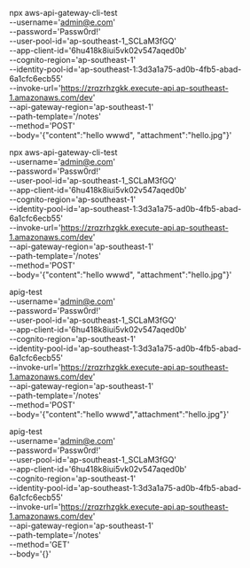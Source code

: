 npx aws-api-gateway-cli-test \
--username='admin@e.com' \
--password='Passw0rd!' \
--user-pool-id='ap-southeast-1_SCLaM3fGQ' \
--app-client-id='6hu418k8iui5vk02v547aqed0b' \
--cognito-region='ap-southeast-1' \
--identity-pool-id='ap-southeast-1:3d3a1a75-ad0b-4fb5-abad-6a1cfc6ecb55' \
--invoke-url='https://zrqzrhzgkk.execute-api.ap-southeast-1.amazonaws.com/dev' \
--api-gateway-region='ap-southeast-1' \
--path-template='/notes' \
--method='POST' \
--body='{"content":"hello wwwd", "attachment":"hello.jpg"}'

npx aws-api-gateway-cli-test \
--username='admin@e.com' \
--password='Passw0rd!' \
--user-pool-id='ap-southeast-1_SCLaM3fGQ' \
--app-client-id='6hu418k8iui5vk02v547aqed0b' \
--cognito-region='ap-southeast-1' \
--identity-pool-id='ap-southeast-1:3d3a1a75-ad0b-4fb5-abad-6a1cfc6ecb55' \
--invoke-url='https://zrqzrhzgkk.execute-api.ap-southeast-1.amazonaws.com/dev' \
--api-gateway-region='ap-southeast-1' \
--path-template='/notes' \
--method='POST' \
--body='{"content":"hello wwwd", "attachment":"hello.jpg"}'



apig-test \
--username='admin@e.com' \
--password='Passw0rd!' \
--user-pool-id='ap-southeast-1_SCLaM3fGQ' \
--app-client-id='6hu418k8iui5vk02v547aqed0b' \
--cognito-region='ap-southeast-1' \
--identity-pool-id='ap-southeast-1:3d3a1a75-ad0b-4fb5-abad-6a1cfc6ecb55' \
--invoke-url='https://zrqzrhzgkk.execute-api.ap-southeast-1.amazonaws.com/dev' \
--api-gateway-region='ap-southeast-1' \
--path-template='/notes' \
--method='POST' \
--body='{"content":"hello wwwd","attachment":"hello.jpg"}'

apig-test \
--username='admin@e.com' \
--password='Passw0rd!' \
--user-pool-id='ap-southeast-1_SCLaM3fGQ' \
--app-client-id='6hu418k8iui5vk02v547aqed0b' \
--cognito-region='ap-southeast-1' \
--identity-pool-id='ap-southeast-1:3d3a1a75-ad0b-4fb5-abad-6a1cfc6ecb55' \
--invoke-url='https://zrqzrhzgkk.execute-api.ap-southeast-1.amazonaws.com/dev' \
--api-gateway-region='ap-southeast-1' \
--path-template='/notes' \
--method='GET' \
--body='{}'